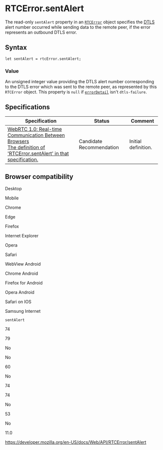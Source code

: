 # RTCError.sentAlert

The read-only `sentAlert` property in an [`RTCError`](../rtcerror) object specifies the [DTLS](https://developer.mozilla.org/en-US/docs/Glossary/DTLS) alert number occurred while sending data to the remote peer, if the error represents an outbound DTLS error.

## Syntax

    let sentAlert = rtcError.sentAlert;

### Value

An unsigned integer value providing the DTLS alert number corresponding to the DTLS error which was sent to the remote peer, as represented by this `RTCError` object. This property is `null` if [`errorDetail`](errordetail) isn't `dtls-failure`.

## Specifications

<table><thead><tr class="header"><th>Specification</th><th>Status</th><th>Comment</th></tr></thead><tbody><tr class="odd"><td><a href="https://w3c.github.io/webrtc-pc/#dom-rtcerror-sentalert">WebRTC 1.0: Real-time Communication Between Browsers<br />
<span class="small">The definition of 'RTCError.sentAlert' in that specification.</span></a></td><td><span class="spec-cr">Candidate Recommendation</span></td><td>Initial definition.</td></tr></tbody></table>

## Browser compatibility

Desktop

Mobile

Chrome

Edge

Firefox

Internet Explorer

Opera

Safari

WebView Android

Chrome Android

Firefox for Android

Opera Android

Safari on IOS

Samsung Internet

`sentAlert`

74

79

No

No

60

No

74

74

No

53

No

11.0

<a href="https://developer.mozilla.org/en-US/docs/Web/API/RTCError/sentAlert" class="_attribution-link">https://developer.mozilla.org/en-US/docs/Web/API/RTCError/sentAlert</a>
